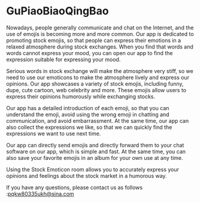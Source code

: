 # GuPiaoBiaoQingBao

Nowadays, people generally communicate and chat on the Internet, and the use of emojis is becoming more and more common. Our app is dedicated to promoting stock emojis, so that people can express their emotions in a relaxed atmosphere during stock exchanges. When you find that words and words cannot express your mood, you can open our app to find the expression suitable for expressing your mood.

Serious words in stock exchange will make the atmosphere very stiff, so we need to use our emoticons to make the atmosphere lively and express our opinions. Our app showcases a variety of stock emojis, including funny, dupe, cute cartoon, web celebrity and more. These emojis allow users to express their opinions humorously while exchanging stocks.

Our app has a detailed introduction of each emoji, so that you can understand the emoji, avoid using the wrong emoji in chatting and communication, and avoid embarrassment. At the same time, our app can also collect the expressions we like, so that we can quickly find the expressions we want to use next time.

Our app can directly send emojis and directly forward them to your chat software on our app, which is simple and fast. At the same time, you can also save your favorite emojis in an album for your own use at any time.

Using the Stock Emoticon room allows you to accurately express your opinions and feelings about the stock market in a humorous way.

If you have any questions, please contact us as follows :pqkw80335ukh@sina.com
